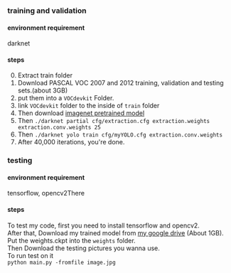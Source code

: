 ### training and validation 
#### environment requirement
darknet
#### steps  
0. Extract train folder 
1. Download PASCAL VOC 2007 and 2012 training, validation and testing sets.(about 3GB)  
2. put them into a `VOCdevkit` Folder.  
3. link `VOCdevkit` folder to the inside of `train` folder  
4. Then download [imagenet pretrained model](http://pjreddie.com/media/files/extraction.conv.weights)  
5. Then `./darknet partial cfg/extraction.cfg extraction.weights extraction.conv.weights 25`  
6. Then `./darknet yolo train cfg/myYOLO.cfg extraction.conv.weights`  
7. After 40,000 iterations, you're done.  

### testing
#### environment requirement
tensorflow, opencv2There
#### steps
To test my code, first you need to install tensorflow and opencv2.  
After that, Download my trained model from [my google drive](https://drive.google.com/file/d/0B_ayvzUASy9YeU8wTC16SFlXZzA/view?usp=sharing)
(About 1GB).  
Put the weights.ckpt into the `weights` folder.  
Then Download the testing pictures you wanna use.  
To run test on it  
`python main.py -fromfile image.jpg`  
